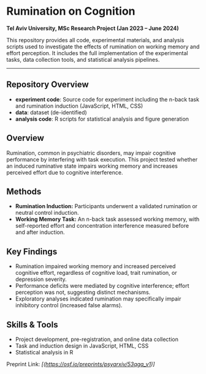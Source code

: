 # Rumination on Cognition

**Tel Aviv University, MSc Research Project (Jan 2023 – June 2024)**

This repository provides all code, experimental materials, and analysis scripts used to investigate the effects of rumination on working memory and effort perception. It includes the full implementation of the experimental tasks, data collection tools, and statistical analysis pipelines.

---
## Repository Overview

- **experiment code**: Source code for experiment including the n-back task and rumination induction (JavaScript, HTML, CSS)
- **data**:  dataset (de-identified)
- **analysis code**: R scripts for statistical analysis and figure generation

## Overview

Rumination, common in psychiatric disorders, may impair cognitive performance by interfering with task execution. This project tested whether an induced ruminative state impairs working memory and increases perceived effort due to cognitive interference.

## Methods

- **Rumination Induction:** Participants underwent a validated rumination or neutral control induction.
- **Working Memory Task:** An n-back task assessed working memory, with self-reported effort and concentration interference measured before and after induction.

## Key Findings

- Rumination impaired working memory and increased perceived cognitive effort, regardless of cognitive load, trait rumination, or depression severity.
- Performance deficits were mediated by cognitive interference; effort perception was not, suggesting distinct mechanisms.
- Exploratory analyses indicated rumination may specifically impair inhibitory control (increased false alarms).

## Skills & Tools

- Project development, pre-registration, and online data collection
- Task and induction design in JavaScript, HTML, CSS
- Statistical analysis in R

Preprint Link: *[(https://osf.io/preprints/psyarxiv/53qga_v1)]*

